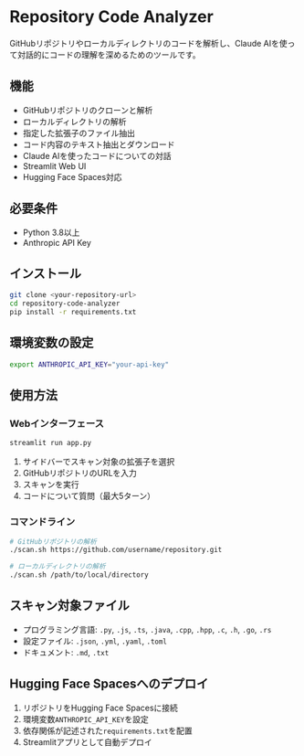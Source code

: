 # Repository Code Analyzer

GitHubリポジトリやローカルディレクトリのコードを解析し、Claude AIを使って対話的にコードの理解を深めるためのツールです。

## 機能

- GitHubリポジトリのクローンと解析
- ローカルディレクトリの解析
- 指定した拡張子のファイル抽出
- コード内容のテキスト抽出とダウンロード
- Claude AIを使ったコードについての対話
- Streamlit Web UI
- Hugging Face Spaces対応

## 必要条件

- Python 3.8以上
- Anthropic API Key

## インストール

```bash
git clone <your-repository-url>
cd repository-code-analyzer
pip install -r requirements.txt
```

## 環境変数の設定

```bash
export ANTHROPIC_API_KEY="your-api-key"
```

## 使用方法

### Webインターフェース

```bash
streamlit run app.py
```

1. サイドバーでスキャン対象の拡張子を選択
2. GitHubリポジトリのURLを入力
3. スキャンを実行
4. コードについて質問（最大5ターン）

### コマンドライン

```bash
# GitHubリポジトリの解析
./scan.sh https://github.com/username/repository.git

# ローカルディレクトリの解析
./scan.sh /path/to/local/directory
```

## スキャン対象ファイル

- プログラミング言語: `.py`, `.js`, `.ts`, `.java`, `.cpp`, `.hpp`, `.c`, `.h`, `.go`, `.rs`
- 設定ファイル: `.json`, `.yml`, `.yaml`, `.toml`
- ドキュメント: `.md`, `.txt`

## Hugging Face Spacesへのデプロイ

1. リポジトリをHugging Face Spacesに接続
2. 環境変数`ANTHROPIC_API_KEY`を設定
3. 依存関係が記述された`requirements.txt`を配置
4. Streamlitアプリとして自動デプロイ
